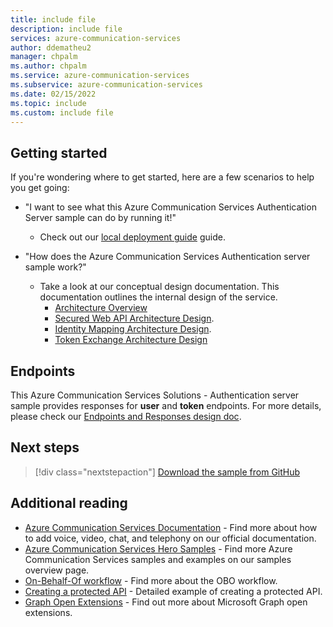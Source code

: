 ```yaml
---
title: include file
description: include file
services: azure-communication-services
author: ddematheu2
manager: chpalm
ms.author: chpalm
ms.service: azure-communication-services
ms.subservice: azure-communication-services
ms.date: 02/15/2022
ms.topic: include
ms.custom: include file
---
```


## Getting started

If you're wondering where to get started, here are a few scenarios to help you get going:

* "I want to see what this Azure Communication Services Authentication Server sample can do by running it!"
  * Check out our [local deployment guide](https://github.com/Azure-Samples/communication-services-authentication-hero-nodejs/blob/main/docs/deployment-guides/deploy-locally.md) guide.

* "How does the Azure Communication Services Authentication server sample work?"
  * Take a look at our conceptual design documentation. This documentation outlines the internal design of the service.
    - [Architecture Overview](https://github.com/Azure-Samples/communication-services-authentication-hero-nodejs/blob/main/docs/design-guides/architecture-overview.md)
    - [Secured Web API Architecture Design](https://github.com/Azure-Samples/communication-services-authentication-hero-nodejs/blob/main/docs/design-guides/secured-web-api-design.md).
    - [Identity Mapping Architecture Design](https://github.com/Azure-Samples/communication-services-authentication-hero-nodejs/blob/main/docs/design-guides/identity-mapping-design-graph-open-extensions.md).
    - [Token Exchange Architecture Design](https://github.com/Azure-Samples/communication-services-authentication-hero-nodejs/blob/main/docs/design-guides/token-exchange-design.md)


## Endpoints

This Azure Communication Services Solutions - Authentication server sample provides responses for **user** and **token** endpoints. For more details, please check our [Endpoints and Responses design doc](https://github.com/Azure-Samples/communication-services-authentication-hero-nodejs/blob/main/docs/design-guides/endpoints-and-responses.md).

## Next steps

>[!div class="nextstepaction"]
>[Download the sample from GitHub](https://github.com/Azure-Samples/communication-services-authentication-hero-nodejs)


## Additional reading

- [Azure Communication Services Documentation](../../index.yml) - Find more about how to add voice, video, chat, and telephony on our official documentation.
- [Azure Communication Services Hero Samples](../overview.md) - Find more Azure Communication Services samples and examples on our samples overview page.
- [On-Behalf-Of workflow](../../../active-directory/develop/v2-oauth2-on-behalf-of-flow.md) - Find more about the OBO workflow.
- [Creating a protected API](https://github.com/Azure-Samples/active-directory-dotnet-native-aspnetcore-v2/tree/master/2.%20Web%20API%20now%20calls%20Microsoft%20Graph) - Detailed example of creating a protected API.
- [Graph Open Extensions](/graph/extensibility-open-users) - Find out more about Microsoft Graph open extensions.